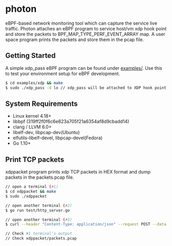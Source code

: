 # photon

eBPF-based network monitoring tool which can capture the service live traffic. Photon attaches an eBPF program to service host/vm xdp hook point and store the packets to BPF_MAP_TYPE_PERF_EVENT_ARRAY map. A user space program prints the packets and store them in the pcap file.

## Getting Started

A simple xdp_pass eBPF program can be found under [examples/](examples/). Use this to test your environment setup for eBPF development. 

```bash
$ cd examples/xdp && make
$ sudo ./xdp_pass -d lo // xdp_pass will be attached to XDP hook point of device lo.
```

## System Requirements

- Linux kernel 4.18+
- libbpf (319ff2f0f6c6e823a705f21a6354af8d9cbadd14)
- clang / LLVM 6.0+
- libelf-dev, libpcap-dev(Ubuntu)
- elfutils-libelf-devel, libpcap-devel(Fedora)
- Go 1.10+

## Print TCP packets

xdppacket program prints xdp TCP packets in HEX format and dump packets in the packets.pcap file. 

```bash
// open a terminal (#1)
$ cd xdppacket && make
$ sudo ./xdppacket

// open another terminal (#2)
$ go run test/http_server.go

// open another terminal (#3)
$ curl --header "Content-Type: application/json" --request POST --data '{"xdp":"awesome"}' http://localhost:81/test

// Check #1 terminal's output
// Check xdppacket/packets.pcap
```
